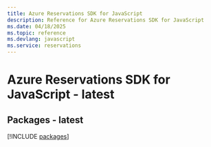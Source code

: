 ```yaml
---
title: Azure Reservations SDK for JavaScript
description: Reference for Azure Reservations SDK for JavaScript
ms.date: 04/18/2025
ms.topic: reference
ms.devlang: javascript
ms.service: reservations
---
```

# Azure Reservations SDK for JavaScript - latest
## Packages - latest
[!INCLUDE [packages](reservations-index.md)]